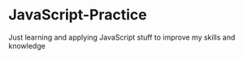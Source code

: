 # JavaScript-Practice
Just learning and applying JavaScript stuff to improve my skills and knowledge
